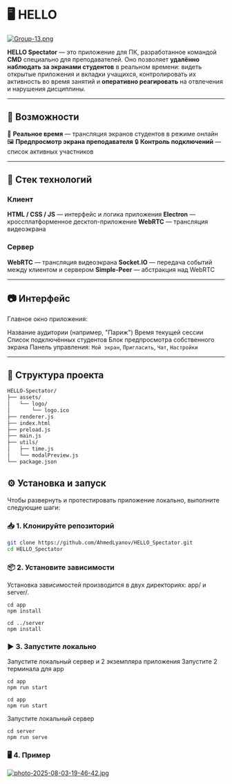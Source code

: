 # 🖥️ HELLO
[![Group-13.png](https://i.postimg.cc/pXbWbTDx/Group-13.png)](https://postimg.cc/kDs3W71h)

**HELLO Spectator** — это приложение для ПК, разработанное командой **CMD** специально для преподавателей. Оно позволяет **удалённо наблюдать за экранами студентов** в реальном времени: видеть открытые приложения и вкладки учащихся, контролировать их активность во время занятий и **оперативно реагировать** на отвлечения и нарушения дисциплины.


---

## 🚀 Возможности

📡 **Реальное время** — трансляция экранов студентов в режиме онлайн
🖼️ **Предпросмотр экрана преподавателя**
🔒 **Контроль подключений** — список активных участников


---

## 🧩 Стек технологий
### Клиент
**HTML / CSS / JS** — интерфейс и логика приложения
**Electron** — кроссплатформенное десктоп-приложение
**WebRTC** — трансляция видеоэкрана
### Сервер
**WebRTC** — трансляция видеоэкрана
**Socket.IO** — передача событий между клиентом и сервером
**Simple-Peer** — абстракция над WebRTC


---

## 📷 Интерфейс

Главное окно приложения:

 Название аудитории (например, "Париж")
Время текущей сессии Список подключённых студентов
Блок предпросмотра собственного экрана
Панель управления: `Мой экран`, `Пригласить`, `Чат`, `Настройки`

---

## 📁 Структура проекта

```bash
HELLO-Spectator/
├── assets/                
│   └── logo/
│       └── logo.ico
├── renderer.js            
├── index.html             
├── preload.js         
├── main.js                
├── utils/
│   ├── time.js            
│   └── modalPreview.js    
└── package.json
```

## ⚙️ Установка и запуск

Чтобы развернуть и протестировать приложение локально, выполните следующие шаги:

### 📥 1. Клонируйте репозиторий
```bash
git clone https://github.com/AhmedLyanov/HELLO_Spectator.git
cd HELLO_Spectator
```
### 📦 2. Установите зависимости
Установка зависимостей производится в двух директориях: app/ и server/.

```
cd app
npm install
```
```
cd ../server
npm install
```

### ▶ 3. Запустите локально
Запустите локальный сервер и 2 экземпляра приложения
Запустите 2 терминала для app
```
cd app
npm run start
```
```
cd app
npm run start
```


Запустите локальный сервер
```
cd server
npm run serve
```



### 🖥️ 4. Пример
[![photo-2025-08-03-19-46-42.jpg](https://i.postimg.cc/PxkKz8w0/photo-2025-08-03-19-46-42.jpg)](https://postimg.cc/LqNzm5vV)
